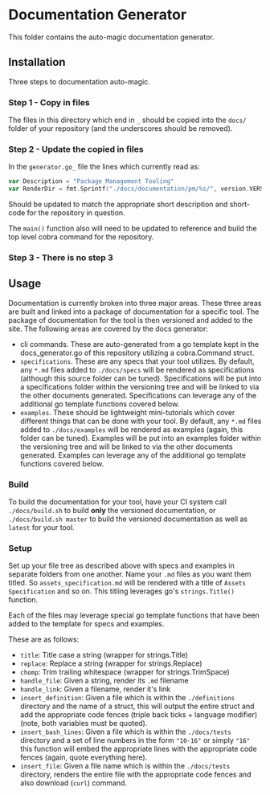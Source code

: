 # Documentation Generator

This folder contains the auto-magic documentation generator.

## Installation

Three steps to documentation auto-magic.

### Step 1 - Copy in files

The files in this directory which end in `_` should be copied into the `docs/` folder of your repository (and the underscores should be removed).

### Step 2 - Update the copied in files

In the `generator.go_` file the lines which currently read as:

```go
var Description = "Package Management Tooling"
var RenderDir = fmt.Sprintf("./docs/documentation/pm/%s/", version.VERSION)
```

Should be updated to match the appropriate short description and short-code for the repository in question.

The `main()` function also will need to be updated to reference and build the top level cobra command for the repository.

### Step 3 - There is no step 3

## Usage

Documentation is currently broken into three major areas. These three areas are built and linked into a package of documentation for a specific tool. The package of documentation for the tool is then versioned and added to the site. The following areas are covered by the docs generator:

* cli commands. These are auto-generated from a go template kept in the docs_generator.go of this repository utilizing a cobra.Command struct.
* `specifications`. These are any specs that your tool utilizes. By default, any `*.md` files added to `./docs/specs` will be rendered as specifications (although this source folder can be tuned). Specifications will be put into a specifications folder within the versioning tree and will be linked to via the other documents generated. Specifications can leverage any of the additional go template functions covered below.
* `examples`. These should be lightweight mini-tutorials which cover different things that can be done with your tool. By default, any `*.md` files added to `./docs/examples` will be rendered as examples (again, this folder can be tuned). Examples will be put into an examples folder within the versioning tree and will be linked to via the other documents generated. Examples can leverage any of the additional go template functions covered below.

### Build

To build the documentation for your tool, have your CI system call `./docs/build.sh` to build **only** the versioned documentation, or `./docs/build.sh master` to build the versioned documentation as well as `latest` for your tool.

### Setup

Set up your file tree as described above with specs and examples in separate folders from one another. Name your `.md` files as you want them titled. So `assets_specification.md` will be rendered with a title of `Assets Specification` and so on. This titling leverages go's `strings.Title()` function.

Each of the files may leverage special go template functions that have been added to the template for specs and examples.

These are as follows:

* `title`: Title case a string (wrapper for strings.Title)
* `replace`: Replace a string (wrapper for strings.Replace)
* `chomp`: Trim trailing whitespace (wrapper for strings.TrimSpace)
* `handle_file`: Given a string, render its `.md` filename
* `handle_link`: Given a filename, render it's link
* `insert_definition`: Given a file which is within the `./definitions` directory and the name of a struct, this will output the entire struct and add the appropriate code fences (triple back ticks + language modifier) (note, both variables must be quoted).
* `insert_bash_lines`: Given a file which is within the `./docs/tests` directory and a set of line numbers in the form `"10-16"` or simply `"16"` this function will embed the appropriate lines with the appropriate code fences (again, quote everything here).
* `insert_file`: Given a file name which is within the `./docs/tests` directory, renders the entire file with the appropriate code fences and also download (`curl`) command.